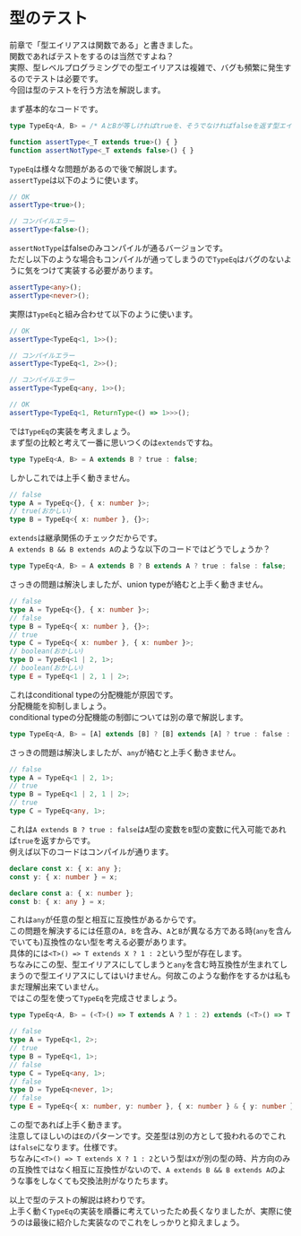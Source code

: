 # 型のテスト
前章で「型エイリアスは関数である」と書きました。  
関数であればテストをするのは当然ですよね？  
実際、型レベルプログラミングでの型エイリアスは複雑で、バグも頻繁に発生するのでテストは必要です。  
今回は型のテストを行う方法を解説します。  

まず基本的なコードです。

```ts
type TypeEq<A, B> = /* AとBが等しければtrueを、そうでなければfalseを返す型エイリアス */;

function assertType<_T extends true>() { }
function assertNotType<_T extends false>() { }
```

`TypeEq`は様々な問題があるので後で解説します。  
`assertType`は以下のように使います。  

```ts
// OK
assertType<true>();

// コンパイルエラー
assertType<false>();
```

`assertNotType`はfalseのみコンパイルが通るバージョンです。  
ただし以下のような場合もコンパイルが通ってしまうので`TypeEq`はバグのないように気をつけて実装する必要があります。  

```ts
assertType<any>();
assertType<never>();
```

実際は`TypeEq`と組み合わせて以下のように使います。  
```ts
// OK
assertType<TypeEq<1, 1>>();

// コンパイルエラー
assertType<TypeEq<1, 2>>();

// コンパイルエラー
assertType<TypeEq<any, 1>>();

// OK
assertType<TypeEq<1, ReturnType<() => 1>>>();
```

では`TypeEq`の実装を考えましょう。  
まず型の比較と考えて一番に思いつくのは`extends`ですね。  

```ts
type TypeEq<A, B> = A extends B ? true : false;
```

しかしこれでは上手く動きません。

```ts
// false
type A = TypeEq<{}, { x: number }>;
// true(おかしい)
type B = TypeEq<{ x: number }, {}>;
```

`extends`は継承関係のチェックだからです。  
`A extends B && B extends A`のような以下のコードではどうでしょうか？

```ts
type TypeEq<A, B> = A extends B ? B extends A ? true : false : false;
```

さっきの問題は解決しましたが、union typeが絡むと上手く動きません。  

```ts
// false
type A = TypeEq<{}, { x: number }>;
// false
type B = TypeEq<{ x: number }, {}>;
// true
type C = TypeEq<{ x: number }, { x: number }>;
// boolean(おかしい)
type D = TypeEq<1 | 2, 1>;
// boolean(おかしい)
type E = TypeEq<1 | 2, 1 | 2>;
```

これはconditional typeの分配機能が原因です。  
分配機能を抑制しましょう。  
conditional typeの分配機能の制御については別の章で解説します。  

```ts
type TypeEq<A, B> = [A] extends [B] ? [B] extends [A] ? true : false : false;
```

さっきの問題は解決しましたが、`any`が絡むと上手く動きません。

```ts
// false
type A = TypeEq<1 | 2, 1>;
// true
type B = TypeEq<1 | 2, 1 | 2>;
// true
type C = TypeEq<any, 1>;
```

これは`A extends B ? true : false`は`A`型の変数を`B`型の変数に代入可能であれば`true`を返すからです。  
例えば以下のコードはコンパイルが通ります。  

```ts
declare const x: { x: any };
const y: { x: number } = x;

declare const a: { x: number };
const b: { x: any } = x;
```

これは`any`が任意の型と相互に互換性があるからです。  
この問題を解決するには任意の`A, B`を含み、`A`と`B`が異なる方である時(`any`を含んでいても)互換性のない型を考える必要があります。  
具体的には`<T>() => T extends X ? 1 : 2`という型が存在します。  
ちなみにこの型、型エイリアスにしてしまうと`any`を含む時互換性が生まれてしまうので型エイリアスにしてはいけません。何故このような動作をするかは私もまだ理解出来ていません。  
ではこの型を使って`TypeEq`を完成させましょう。  

```ts
type TypeEq<A, B> = (<T>() => T extends A ? 1 : 2) extends (<T>() => T extends B ? 1 : 2) ? true : false;

// false
type A = TypeEq<1, 2>;
// true
type B = TypeEq<1, 1>;
// false
type C = TypeEq<any, 1>;
// false
type D = TypeEq<never, 1>;
// false
type E = TypeEq<{ x: number, y: number }, { x: number } & { y: number }>;
```

この型であれば上手く動きます。  
注意してほしいのは`E`のパターンです。交差型は別の方として扱われるのでこれは`false`になります。仕様です。  
ちなみに``<T>() => T extends X ? 1 : 2``という型は`X`が別の型の時、片方向のみの互換性ではなく相互に互換性がないので、`A extends B && B extends A`のような事をしなくても交換法則がなりたちます。  

以上で型のテストの解説は終わりです。  
上手く動く`TypeEq`の実装を順番に考えていったため長くなりましたが、実際に使うのは最後に紹介した実装なのでこれをしっかりと抑えましょう。